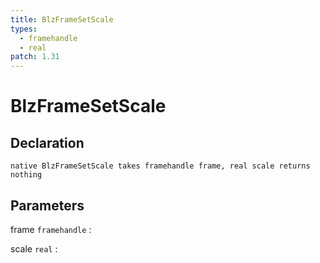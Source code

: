 ```yaml
---
title: BlzFrameSetScale
types:
  - framehandle
  - real
patch: 1.31
---
```


# BlzFrameSetScale

## Declaration

```jass
native BlzFrameSetScale takes framehandle frame, real scale returns nothing
```

## Parameters
frame `framehandle`
: 

scale `real`
: 
